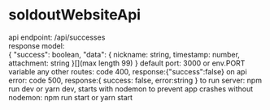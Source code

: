 # soldoutWebsiteApi
api endpoint: /api/successes
<br>
response model:
<br>
{
    "success": boolean,
    "data": { nickname: string, timestamp: number, attachment: string }[](max length 99)
}
default port: 3000 or env.PORT variable
any other routes: code 400, response:{"success":false}
on api error: code 500, response:{
            success: false,
            error:string
        }
to run server: npm run dev or yarn dev, starts with nodemon to prevent app crashes
without nodemon: npm run start or yarn start
